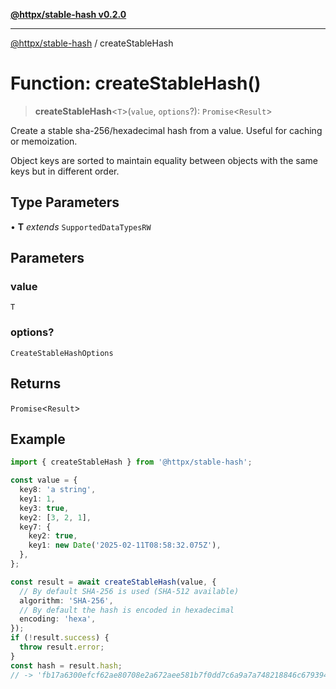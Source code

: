 [**@httpx/stable-hash v0.2.0**](../README.md)

***

[@httpx/stable-hash](../README.md) / createStableHash

# Function: createStableHash()

> **createStableHash**\<`T`\>(`value`, `options`?): `Promise`\<`Result`\>

Create a stable sha-256/hexadecimal hash from a value. Useful for caching
or memoization.

Object keys are sorted to maintain equality between objects with
the same keys but in different order.

## Type Parameters

• **T** *extends* `SupportedDataTypesRW`

## Parameters

### value

`T`

### options?

`CreateStableHashOptions`

## Returns

`Promise`\<`Result`\>

## Example

```typescript
import { createStableHash } from '@httpx/stable-hash';

const value = {
  key8: 'a string',
  key1: 1,
  key3: true,
  key2: [3, 2, 1],
  key7: {
    key2: true,
    key1: new Date('2025-02-11T08:58:32.075Z'),
  },
};

const result = await createStableHash(value, {
  // By default SHA-256 is used (SHA-512 available)
  algorithm: 'SHA-256',
  // By default the hash is encoded in hexadecimal
  encoding: 'hexa',
});
if (!result.success) {
  throw result.error;
}
const hash = result.hash;
// -> 'fb17a6300efcf62ae80708e2a672aee581b7f0dd7c6a9a7a748218846c679394'
```
